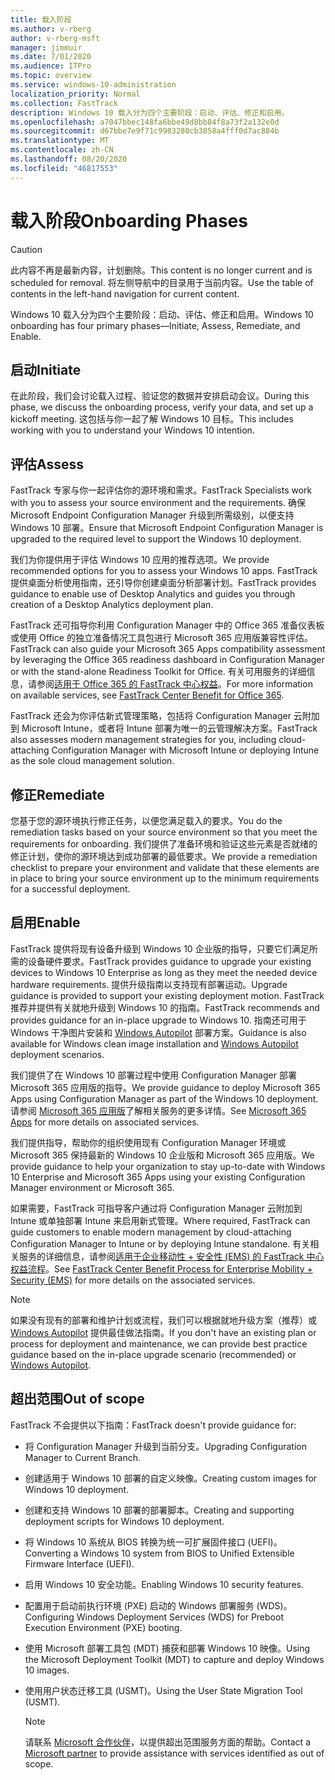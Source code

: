 ```yaml
---
title: 载入阶段
ms.author: v-rberg
author: v-rberg-msft
manager: jimmuir
ms.date: 7/01/2020
ms.audience: ITPro
ms.topic: overview
ms.service: windows-10-administration
localization_priority: Normal
ms.collection: FastTrack
description: Windows 10 载入分为四个主要阶段：启动、评估、修正和启用。
ms.openlocfilehash: a7047bbec148fa6bbe49d8bb84f8a73f2a132e0d
ms.sourcegitcommit: d67bbe7e9f71c9983280cb3858a4fff0d7ac884b
ms.translationtype: MT
ms.contentlocale: zh-CN
ms.lasthandoff: 08/20/2020
ms.locfileid: "46817553"
---
```

# <a name="onboarding-phases"></a><span data-ttu-id="7baea-103">载入阶段</span><span class="sxs-lookup"><span data-stu-id="7baea-103">Onboarding Phases</span></span>

> [!CAUTION]
> <span data-ttu-id="7baea-104">此内容不再是最新内容，计划删除。</span><span class="sxs-lookup"><span data-stu-id="7baea-104">This content is no longer current and is scheduled for removal.</span></span> <span data-ttu-id="7baea-105">将左侧导航中的目录用于当前内容。</span><span class="sxs-lookup"><span data-stu-id="7baea-105">Use the table of contents in the left-hand navigation for current content.</span></span>

<span data-ttu-id="7baea-106">Windows 10 载入分为四个主要阶段：启动、评估、修正和启用。</span><span class="sxs-lookup"><span data-stu-id="7baea-106">Windows 10 onboarding has four primary phases—Initiate, Assess, Remediate, and Enable.</span></span>

## <a name="initiate"></a><span data-ttu-id="7baea-107">启动</span><span class="sxs-lookup"><span data-stu-id="7baea-107">Initiate</span></span>

<span data-ttu-id="7baea-108">在此阶段，我们会讨论载入过程、验证您的数据并安排启动会议。</span><span class="sxs-lookup"><span data-stu-id="7baea-108">During this phase, we discuss the onboarding process, verify your data, and set up a kickoff meeting.</span></span> <span data-ttu-id="7baea-109">这包括与你一起了解 Windows 10 目标。</span><span class="sxs-lookup"><span data-stu-id="7baea-109">This includes working with you to understand your Windows 10 intention.</span></span>

## <a name="assess"></a><span data-ttu-id="7baea-110">评估</span><span class="sxs-lookup"><span data-stu-id="7baea-110">Assess</span></span>

<span data-ttu-id="7baea-111">FastTrack 专家与你一起评估你的源环境和需求。</span><span class="sxs-lookup"><span data-stu-id="7baea-111">FastTrack Specialists work with you to assess your source environment and the requirements.</span></span> <span data-ttu-id="7baea-112">确保 Microsoft Endpoint Configuration Manager 升级到所需级别，以便支持 Windows 10 部署。</span><span class="sxs-lookup"><span data-stu-id="7baea-112">Ensure that Microsoft Endpoint Configuration Manager is upgraded to the required level to support the Windows 10 deployment.</span></span> 

<span data-ttu-id="7baea-113">我们为你提供用于评估 Windows 10 应用的推荐选项。</span><span class="sxs-lookup"><span data-stu-id="7baea-113">We provide recommended options for you to assess your Windows 10 apps.</span></span> <span data-ttu-id="7baea-114">FastTrack 提供桌面分析使用指南，还引导你创建桌面分析部署计划。</span><span class="sxs-lookup"><span data-stu-id="7baea-114">FastTrack provides guidance to enable use of Desktop Analytics and guides you through creation of a Desktop Analytics deployment plan.</span></span>

<span data-ttu-id="7baea-115">FastTrack 还可指导你利用 Configuration Manager 中的 Office 365 准备仪表板或使用 Office 的独立准备情况工具包进行 Microsoft 365 应用版兼容性评估。</span><span class="sxs-lookup"><span data-stu-id="7baea-115">FastTrack can also guide your Microsoft 365 Apps compatibility assessment by leveraging the Office 365 readiness dashboard in Configuration Manager or with the stand-alone Readiness Toolkit for Office.</span></span> <span data-ttu-id="7baea-116">有关可用服务的详细信息，请参阅[适用于 Office 365 的 FastTrack 中心权益](O365-fasttrack-benefit-for-office-365.md)。</span><span class="sxs-lookup"><span data-stu-id="7baea-116">For more information on available services, see [FastTrack Center Benefit for Office 365](O365-fasttrack-benefit-for-office-365.md).</span></span> 

<span data-ttu-id="7baea-117">FastTrack 还会为你评估新式管理策略，包括将 Configuration Manager 云附加到 Microsoft Intune，或者将 Intune 部署为唯一的云管理解决方案。</span><span class="sxs-lookup"><span data-stu-id="7baea-117">FastTrack also assesses modern management strategies for you, including cloud-attaching Configuration Manager with Microsoft Intune or deploying Intune as the sole cloud management solution.</span></span>

## <a name="remediate"></a><span data-ttu-id="7baea-118">修正</span><span class="sxs-lookup"><span data-stu-id="7baea-118">Remediate</span></span>

<span data-ttu-id="7baea-119">您基于您的源环境执行修正任务，以便您满足载入的要求。</span><span class="sxs-lookup"><span data-stu-id="7baea-119">You do the remediation tasks based on your source environment so that you meet the requirements for onboarding.</span></span> <span data-ttu-id="7baea-120">我们提供了准备环境和验证这些元素是否就绪的修正计划，使你的源环境达到成功部署的最低要求。</span><span class="sxs-lookup"><span data-stu-id="7baea-120">We provide a remediation checklist to prepare your environment and validate that these elements are in place to bring your source environment up to the minimum requirements for a successful deployment.</span></span> 

## <a name="enable"></a><span data-ttu-id="7baea-121">启用</span><span class="sxs-lookup"><span data-stu-id="7baea-121">Enable</span></span>

<span data-ttu-id="7baea-122">FastTrack 提供将现有设备升级到 Windows 10 企业版的指导，只要它们满足所需的设备硬件要求。</span><span class="sxs-lookup"><span data-stu-id="7baea-122">FastTrack provides guidance to upgrade your existing devices to Windows 10 Enterprise as long as they meet the needed device hardware requirements.</span></span> <span data-ttu-id="7baea-123">提供升级指南以支持现有部署运动。</span><span class="sxs-lookup"><span data-stu-id="7baea-123">Upgrade guidance is provided to support your existing deployment motion.</span></span> <span data-ttu-id="7baea-124">FastTrack 推荐并提供有关就地升级到 Windows 10 的指南。</span><span class="sxs-lookup"><span data-stu-id="7baea-124">FastTrack recommends and provides guidance for an in-place upgrade to Windows 10.</span></span> <span data-ttu-id="7baea-125">指南还可用于 Windows 干净图片安装和 [Windows Autopilot](EMS-onboarding-phases.md#windows-autopilot) 部署方案。</span><span class="sxs-lookup"><span data-stu-id="7baea-125">Guidance is also available for Windows clean image installation and [Windows Autopilot](EMS-onboarding-phases.md#windows-autopilot) deployment scenarios.</span></span> 

<span data-ttu-id="7baea-126">我们提供了在 Windows 10 部署过程中使用 Configuration Manager 部署 Microsoft 365 应用版的指导。</span><span class="sxs-lookup"><span data-stu-id="7baea-126">We provide guidance to deploy Microsoft 365 Apps using Configuration Manager as part of the Windows 10 deployment.</span></span> <span data-ttu-id="7baea-127">请参阅 [Microsoft 365 应用版](O365-onboarding-and-migration.md#microsoft-365-apps)了解相关服务的更多详情。</span><span class="sxs-lookup"><span data-stu-id="7baea-127">See [Microsoft 365 Apps](O365-onboarding-and-migration.md#microsoft-365-apps) for more details on associated services.</span></span>

<span data-ttu-id="7baea-128">我们提供指导，帮助你的组织使用现有 Configuration Manager 环境或 Microsoft 365 保持最新的 Windows 10 企业版和 Microsoft 365 应用版。</span><span class="sxs-lookup"><span data-stu-id="7baea-128">We provide guidance to help your organization to stay up-to-date with Windows 10 Enterprise and Microsoft 365 Apps using your existing Configuration Manager environment or Microsoft 365.</span></span>

<span data-ttu-id="7baea-129">如果需要，FastTrack 可指导客户通过将 Configuration Manager 云附加到 Intune 或单独部署 Intune 来启用新式管理。</span><span class="sxs-lookup"><span data-stu-id="7baea-129">Where required, FastTrack can guide customers to enable modern management by cloud-attaching Configuration Manager to Intune or by deploying Intune standalone.</span></span> <span data-ttu-id="7baea-130">有关相关服务的详细信息，请参阅[适用于企业移动性 + 安全性 (EMS) 的 FastTrack 中心权益流程](EMS-fasttrack-process.md)。</span><span class="sxs-lookup"><span data-stu-id="7baea-130">See [FastTrack Center Benefit Process for Enterprise Mobility + Security (EMS)](EMS-fasttrack-process.md) for more details on the associated services.</span></span>

> [!NOTE]
> <span data-ttu-id="7baea-131">如果没有现有的部署和维护计划或流程，我们可以根据就地升级方案（推荐）或 [Windows Autopilot](EMS-onboarding-phases.md#windows-autopilot) 提供最佳做法指南。</span><span class="sxs-lookup"><span data-stu-id="7baea-131">If you don't have an existing plan or process for deployment and maintenance, we can provide best practice guidance based on the in-place upgrade scenario (recommended) or [Windows Autopilot](EMS-onboarding-phases.md#windows-autopilot).</span></span>

## <a name="out-of-scope"></a><span data-ttu-id="7baea-132">超出范围</span><span class="sxs-lookup"><span data-stu-id="7baea-132">Out of scope</span></span>

<span data-ttu-id="7baea-133">FastTrack 不会提供以下指南：</span><span class="sxs-lookup"><span data-stu-id="7baea-133">FastTrack doesn't provide guidance for:</span></span>

- <span data-ttu-id="7baea-134">将 Configuration Manager 升级到当前分支。</span><span class="sxs-lookup"><span data-stu-id="7baea-134">Upgrading Configuration Manager to Current Branch.</span></span>
- <span data-ttu-id="7baea-135">创建适用于 Windows 10 部署的自定义映像。</span><span class="sxs-lookup"><span data-stu-id="7baea-135">Creating custom images for Windows 10 deployment.</span></span>
- <span data-ttu-id="7baea-136">创建和支持 Windows 10 部署的部署脚本。</span><span class="sxs-lookup"><span data-stu-id="7baea-136">Creating and supporting deployment scripts for Windows 10 deployment.</span></span>
- <span data-ttu-id="7baea-137">将 Windows 10 系统从 BIOS 转换为统一可扩展固件接口 (UEFI)。</span><span class="sxs-lookup"><span data-stu-id="7baea-137">Converting a Windows 10 system from BIOS to Unified Extensible Firmware Interface (UEFI).</span></span>
- <span data-ttu-id="7baea-138">启用 Windows 10 安全功能。</span><span class="sxs-lookup"><span data-stu-id="7baea-138">Enabling Windows 10 security features.</span></span> 
- <span data-ttu-id="7baea-139">配置用于启动前执行环境 (PXE) 启动的 Windows 部署服务 (WDS)。</span><span class="sxs-lookup"><span data-stu-id="7baea-139">Configuring Windows Deployment Services (WDS) for Preboot Execution Environment (PXE) booting.</span></span>
- <span data-ttu-id="7baea-140">使用 Microsoft 部署工具包 (MDT) 捕获和部署 Windows 10 映像。</span><span class="sxs-lookup"><span data-stu-id="7baea-140">Using the Microsoft Deployment Toolkit (MDT) to capture and deploy Windows 10 images.</span></span>
- <span data-ttu-id="7baea-141">使用用户状态迁移工具 (USMT)。</span><span class="sxs-lookup"><span data-stu-id="7baea-141">Using the User State Migration Tool (USMT).</span></span>

  > [!NOTE]
  > <span data-ttu-id="7baea-142">请联系 [Microsoft 合作伙伴](https://go.microsoft.com/fwlink/?linkid=2080150)，以提供超出范围服务方面的帮助。</span><span class="sxs-lookup"><span data-stu-id="7baea-142">Contact a [Microsoft partner](https://go.microsoft.com/fwlink/?linkid=2080150) to provide assistance with services identified as out of scope.</span></span>

 